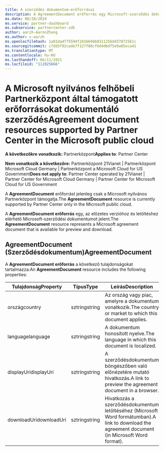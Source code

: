 ```yaml
---
title: A szerződés dokumentum-erőforrásai
description: A AgreementDocument erőforrás egy Microsoft-szerződés dokumentuma az előzetes verzióhoz és letöltéshez. A Microsoft nyilvános Partnerközpont támogatja.
ms.date: 08/28/2019
ms.service: partner-dashboard
ms.subservice: partnercenter-sdk
author: aarzh-AaronZhang
ms.author: v-aarzh
ms.openlocfilehash: 1a81da4f75594f241669db831125bd437872561c
ms.sourcegitcommit: c7dd3f92cade7f127f88cf6d4d6df5e9a05eca41
ms.translationtype: MT
ms.contentlocale: hu-HU
ms.lasthandoff: 06/11/2021
ms.locfileid: "112025666"
---
```

# <a name="agreement-document-resources-supported-by-partner-center-in-the-microsoft-public-cloud"></a><span data-ttu-id="3cf47-104">A Microsoft nyilvános felhőbeli Partnerközpont által támogatott erőforrásokat dokumentáló szerződés</span><span class="sxs-lookup"><span data-stu-id="3cf47-104">Agreement document resources supported by Partner Center in the Microsoft public cloud</span></span>

<span data-ttu-id="3cf47-105">**A következőkre vonatkozik:** Partnerközpont</span><span class="sxs-lookup"><span data-stu-id="3cf47-105">**Applies to**: Partner Center</span></span>

<span data-ttu-id="3cf47-106">**Nem vonatkozik a következőre:** Partnerközpont 21Vianet | Partnerközpont Microsoft Cloud Germany | Partnerközpont a Microsoft Cloud for US Government</span><span class="sxs-lookup"><span data-stu-id="3cf47-106">**Does not apply to**: Partner Center operated by 21Vianet | Partner Center for Microsoft Cloud Germany | Partner Center for Microsoft Cloud for US Government</span></span>

<span data-ttu-id="3cf47-107">A **AgreementDocument** erőforrást jelenleg csak a Microsoft nyilvános Partnerközpont támogatja.</span><span class="sxs-lookup"><span data-stu-id="3cf47-107">The **AgreementDocument** resource is currently supported by Partner Center only in the Microsoft public cloud.</span></span>

<span data-ttu-id="3cf47-108">A **AgreementDocument erőforrás** egy, az előzetes verzióhoz és letöltéshez elérhető Microsoft-szerződési dokumentumot jelent.</span><span class="sxs-lookup"><span data-stu-id="3cf47-108">The **AgreementDocument** resource represents a Microsoft agreement document that is available for preview and download.</span></span>

## <a name="agreementdocument"></a><span data-ttu-id="3cf47-109">AgreementDocument (Szerződésdokumentum)</span><span class="sxs-lookup"><span data-stu-id="3cf47-109">AgreementDocument</span></span>

<span data-ttu-id="3cf47-110">A **AgreementDocument erőforrás** a következő tulajdonságokat tartalmazza:</span><span class="sxs-lookup"><span data-stu-id="3cf47-110">An **AgreementDocument** resource includes the following properties:</span></span>

| <span data-ttu-id="3cf47-111">Tulajdonság</span><span class="sxs-lookup"><span data-stu-id="3cf47-111">Property</span></span>       | <span data-ttu-id="3cf47-112">Típus</span><span class="sxs-lookup"><span data-stu-id="3cf47-112">Type</span></span>   | <span data-ttu-id="3cf47-113">Leírás</span><span class="sxs-lookup"><span data-stu-id="3cf47-113">Description</span></span>                                                                                               |
|----------------|--------|-----------------------------------------------------------------------------------------------------------|
| <span data-ttu-id="3cf47-114">ország</span><span class="sxs-lookup"><span data-stu-id="3cf47-114">country</span></span> | <span data-ttu-id="3cf47-115">sztring</span><span class="sxs-lookup"><span data-stu-id="3cf47-115">string</span></span> | <span data-ttu-id="3cf47-116">Az ország vagy piac, amelyre a dokumentum vonatkozik.</span><span class="sxs-lookup"><span data-stu-id="3cf47-116">The country or market to which this document applies.</span></span> |
| <span data-ttu-id="3cf47-117">language</span><span class="sxs-lookup"><span data-stu-id="3cf47-117">language</span></span> | <span data-ttu-id="3cf47-118">sztring</span><span class="sxs-lookup"><span data-stu-id="3cf47-118">string</span></span> | <span data-ttu-id="3cf47-119">A dokumentum honosított nyelve.</span><span class="sxs-lookup"><span data-stu-id="3cf47-119">The language in which this document is localized.</span></span> |
| <span data-ttu-id="3cf47-120">displayUri</span><span class="sxs-lookup"><span data-stu-id="3cf47-120">displayUri</span></span> | <span data-ttu-id="3cf47-121">sztring</span><span class="sxs-lookup"><span data-stu-id="3cf47-121">string</span></span> | <span data-ttu-id="3cf47-122">A szerződésdokumentum böngészőben való előnézetére mutató hivatkozás.</span><span class="sxs-lookup"><span data-stu-id="3cf47-122">A link to preview the agreement document in a browser.</span></span>  |
| <span data-ttu-id="3cf47-123">downloadUri</span><span class="sxs-lookup"><span data-stu-id="3cf47-123">downloadUri</span></span> |<span data-ttu-id="3cf47-124">sztring</span><span class="sxs-lookup"><span data-stu-id="3cf47-124">string</span></span> | <span data-ttu-id="3cf47-125">Hivatkozás a szerződésdokumentum letöltéséhez (Microsoft Word formátumban).</span><span class="sxs-lookup"><span data-stu-id="3cf47-125">A link to download the agreement document (in Microsoft Word format).</span></span> |
